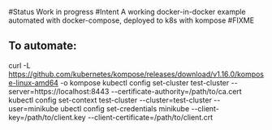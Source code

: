 #Status
Work in progress
#Intent
A working docker-in-docker example automated with docker-compose, deployed to k8s with kompose
#FIXME
## To automate:
curl -L https://github.com/kubernetes/kompose/releases/download/v1.16.0/kompose-linux-amd64 -o kompose
kubectl config set-cluster test-cluster --server=https://localhost:8443 --certificate-authority=/path/to/ca.cert
kubectl config set-context test-cluster --cluster=test-cluster --user=minikube
ubectl config set-credentials minikube --client-key=/path/to/client.key --client-certificate=/path/to/client.crt
